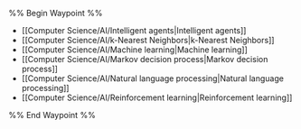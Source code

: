 %% Begin Waypoint %%
- [[Computer Science/AI/Intelligent agents|Intelligent agents]]
- [[Computer Science/AI/k-Nearest Neighbors|k-Nearest Neighbors]]
- [[Computer Science/AI/Machine learning|Machine learning]]
- [[Computer Science/AI/Markov decision process|Markov decision process]]
- [[Computer Science/AI/Natural language processing|Natural language processing]]
- [[Computer Science/AI/Reinforcement learning|Reinforcement learning]]

%% End Waypoint %%
